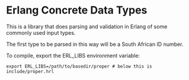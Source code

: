 # Erlang Concrete Data Types

This is a library that does parsing and validation in Erlang of some commonly used input types.

The first type to be parsed in this way will be a South African ID number.

To compile, export the ERL_LIBS environment variable:

    export ERL_LIBS=/path/to/basedir/proper # below this is include/proper.hrl
